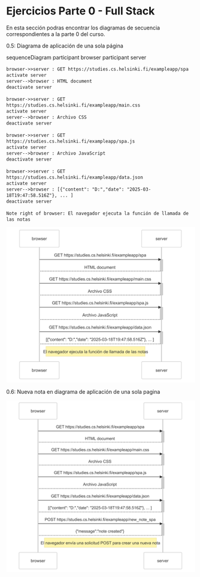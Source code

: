 
# Ejercicios Parte 0 - Full Stack

En esta sección podras encontrar los diagramas de secuencia correspondientes a la parte 0 del curso.


0.5: Diagrama de aplicación de una sola página

sequenceDiagram
    participant browser
    participant server

    browser->>server : GET https://studies.cs.helsinki.fi/exampleapp/spa
    activate server
    server-->browser : HTML document
    deactivate server

    browser->>server : GET https://studies.cs.helsinki.fi/exampleapp/main.css
    activate server
    server-->browser : Archivo CSS
    deactivate server 

    browser->>server : GET https://studies.cs.helsinki.fi/exampleapp/spa.js
    activate server
    server-->browser : Archivo JavaScript
    deactivate server

    browser->>server : GET https://studies.cs.helsinki.fi/exampleapp/data.json
    activate server
    server-->browser : [{"content": "D:","date": "2025-03-18T19:47:58.516Z"}, ... ]
    deactivate server

    Note right of browser: El navegador ejecuta la función de llamada de las notas


![Img Ejercicio 0.5](https://raw.githubusercontent.com/kevinbzapata/part0/refs/heads/main/img/Ejercicio%200.5.png)

0.6: Nueva nota en diagrama de aplicación de una sola pagina

![Img Ejercicio 0.6](https://raw.githubusercontent.com/kevinbzapata/part0/refs/heads/main/img/Ejercicio%200.6.png)








